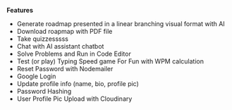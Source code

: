 
**Features**
- Generate roadmap presented in a linear branching visual format with AI
- Download roapmap with PDF file
- Take quizzesssss
- Chat with AI assistant chatbot
- Solve Problems and Run in Code Editor
- Test (or play) Typing Speed game For Fun with WPM calculation
- Reset Password with Nodemailer
- Google Login
- Update profile info (name, bio, profile pic)
- Password Hashing
- User Profile Pic Upload with Cloudinary
